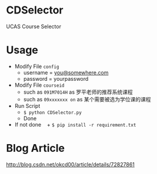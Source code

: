 # CDSelector
UCAS Course Selector

# Usage
+ Modify File `config`
    + username = you@somewhere.com
    + password = yourpassword
+ Modify File `courseid`
    + such as `091M7014H` as 罗平老师的推荐系统课程
    + such as `09xxxxxxx on` as 某个需要被选为学位课的课程
+ Run Script
    + `$ python CDSelector.py`
    + Done
+ If not done
    + `$ pip install -r requirement.txt` 

# Blog Article
http://blog.csdn.net/okcd00/article/details/72827861
